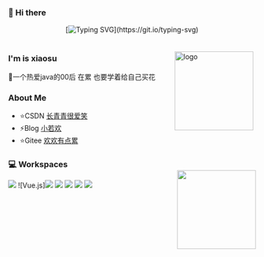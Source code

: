 
### 👋 Hi there
<div align="center">
     
[![Typing SVG](https://readme-typing-svg.demolab.com?font=Fira+Code&pause=1000&width=580&lines=Surviving+the+low+valley+and+thriving+to+emerge.)](https://git.io/typing-svg)




<img src="https://camo.githubusercontent.com/82291b0fe831bfc6781e07fc5090cbd0a8b912bb8b8d4fec0696c881834f81ac/68747470733a2f2f70726f626f742e6d656469612f394575424971676170492e676966"
width="800"  height="3">

</div>

<img src="https://github-readme-stats.vercel.app/api?username=XiaoWanOfspace&show_icons=true" alt="logo" height="160" align="right" style="margin: 5px; margin-bottom: 20px;" />

### I'm is xiaosu
🌱一个热爱java的00后 在累 也要学着给自己买花


### About Me
- ⭐CSDN  [长青青很爱笑](https://blog.csdn.net/qq_40388413)
- ⚡Blog   [小若欢](https://www.cnblogs.com/aowan/)
- ⭐Gitee [欢欢有点累](https://gitee.com/ruanhuan666)




### 💻 Workspaces 
   <div>
   <img src="https://github-readme-stats.vercel.app/api/top-langs/?username=anuraghazra&layout=compact" height="160" align="right" style="margin-top:-20px" />
   <img src="https://img.shields.io/badge/-Java-007396?style=flat-square&logo=java&logoColor=ffffff)"  />
   ![Vue.js]<img src="https://img.shields.io/badge/-Vue.js-4FC08D?style=flat-square&logo=Vue.js&logoColor=ffffff)"  />
   <img src="https://img.shields.io/badge/-Node.js-68A063?style=flat-square&logo=Node.js&logoColor=ffffff)"  />
   <img src="https://img.shields.io/badge/Docker-2496ED?style=flat-square&logo=docker&logoColor=ffffff)"  />
   <img src="https://img.shields.io/badge/-Linux-333333?style=flat-square&logo=linux&logoColor=white)"  />
   <img src="https://img.shields.io/badge/-Git-f05032?style=flat-square&logo=git&logoColor=white)"  />   
  </div>
  


